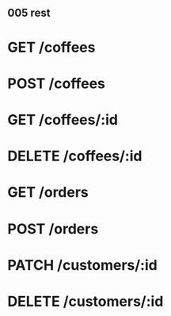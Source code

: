 ## 005 rest

# GET /coffees 
# POST /coffees

# GET /coffees/:id 
# DELETE /coffees/:id 

# GET /orders
# POST /orders

# PATCH /customers/:id
# DELETE /customers/:id
